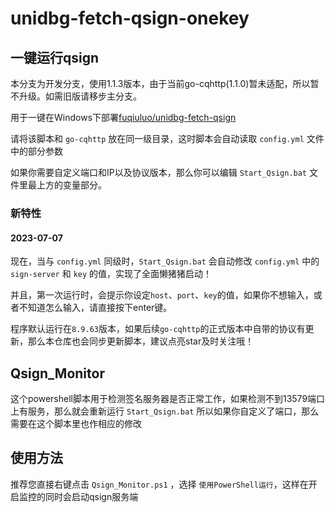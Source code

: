 # unidbg-fetch-qsign-onekey

## 一键运行qsign

本分支为开发分支，使用1.1.3版本，由于当前go-cqhttp(1.1.0)暂未适配，所以暂不升级。如需旧版请移步主分支。

用于一键在Windows下部署[fuqiuluo/unidbg-fetch-qsign](https://github.com/fuqiuluo/unidbg-fetch-qsign)

请将该脚本和 `go-cqhttp` 放在同一级目录，这时脚本会自动读取 `config.yml` 文件中的部分参数

如果你需要自定义端口和IP以及协议版本，那么你可以编辑 `Start_Qsign.bat` 文件里最上方的变量部分。

### 新特性

#### 2023-07-07 

现在，当与 `config.yml` 同级时，`Start_Qsign.bat` 会自动修改 `config.yml` 中的 `sign-server` 和 `key` 的值，实现了全面懒猪猪启动！

并且，第一次运行时，会提示你设定`host`、`port`、`key`的值，如果你不想输入，或者不知道怎么输入，请直接按下enter键。

程序默认运行在`8.9.63`版本，如果后续`go-cqhttp`的正式版本中自带的协议有更新，那么本仓库也会同步更新脚本，建议点亮star及时关注哦！


## Qsign_Monitor

这个powershell脚本用于检测签名服务器是否正常工作，如果检测不到13579端口上有服务，那么就会重新运行 `Start_Qsign.bat`
所以如果你自定义了端口，那么需要在这个脚本里也作相应的修改

## 使用方法

推荐您直接右键点击 `Qsign_Monitor.ps1` ，选择 `使用PowerShell运行`，这样在开启监控的同时会启动qsign服务端

